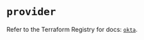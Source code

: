 # `provider`

Refer to the Terraform Registry for docs: [`okta`](https://registry.terraform.io/providers/okta/okta/4.13.0/docs).
